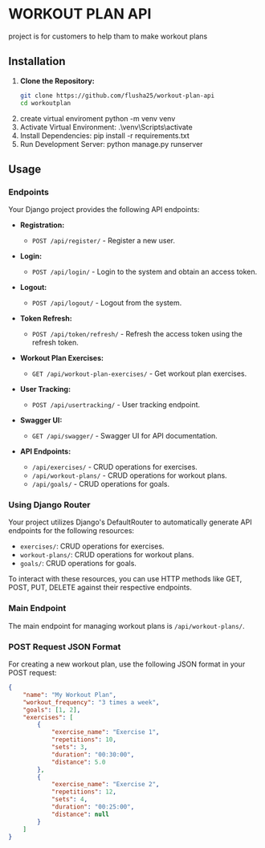 # WORKOUT PLAN API

project is for customers to help tham to make workout plans 

## Installation

1. **Clone the Repository:**
   ```bash
   git clone https://github.com/flusha25/workout-plan-api
   cd workoutplan
2. create virtual enviroment
  python -m venv venv
3. Activate Virtual Environment:
   .\venv\Scripts\activate
4. Install Dependencies:
   pip install -r requirements.txt
5. Run Development Server:
   python manage.py runserver

## Usage

### Endpoints

Your Django project provides the following API endpoints:

- **Registration:**  
  - `POST /api/register/` - Register a new user.

- **Login:**  
  - `POST /api/login/` - Login to the system and obtain an access token.
  
- **Logout:**  
  - `POST /api/logout/` - Logout from the system.

- **Token Refresh:**  
  - `POST /api/token/refresh/` - Refresh the access token using the refresh token.

- **Workout Plan Exercises:**  
  - `GET /api/workout-plan-exercises/` - Get workout plan exercises.

- **User Tracking:**  
  - `POST /api/usertracking/` - User tracking endpoint.

- **Swagger UI:**  
  - `GET /api/swagger/` - Swagger UI for API documentation.

- **API Endpoints:**  
  - `/api/exercises/` - CRUD operations for exercises.
  - `/api/workout-plans/` - CRUD operations for workout plans.
  - `/api/goals/` - CRUD operations for goals.

### Using Django Router

Your project utilizes Django's DefaultRouter to automatically generate API endpoints for the following resources:

- `exercises/`: CRUD operations for exercises.
- `workout-plans/`: CRUD operations for workout plans.
- `goals/`: CRUD operations for goals.

To interact with these resources, you can use HTTP methods like GET, POST, PUT, DELETE against their respective endpoints.

### Main Endpoint

The main endpoint for managing workout plans is `/api/workout-plans/`.

### POST Request JSON Format

For creating a new workout plan, use the following JSON format in your POST request:

```json
{
    "name": "My Workout Plan",
    "workout_frequency": "3 times a week",
    "goals": [1, 2],
    "exercises": [
        {
            "exercise_name": "Exercise 1",
            "repetitions": 10,
            "sets": 3,
            "duration": "00:30:00",
            "distance": 5.0
        },
        {
            "exercise_name": "Exercise 2",
            "repetitions": 12,
            "sets": 4,
            "duration": "00:25:00",
            "distance": null
        }
    ]
}

  
